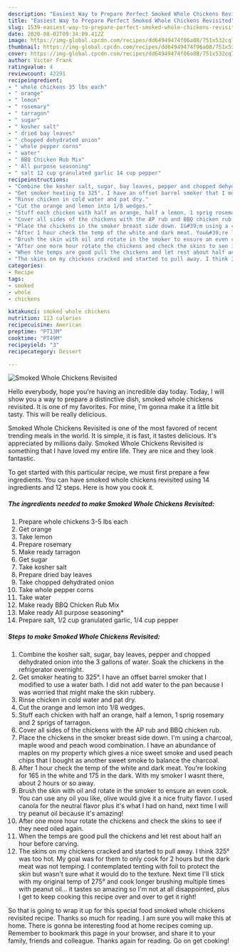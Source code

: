 ```yaml
---
description: "Easiest Way to Prepare Perfect Smoked Whole Chickens Revisited"
title: "Easiest Way to Prepare Perfect Smoked Whole Chickens Revisited"
slug: 1539-easiest-way-to-prepare-perfect-smoked-whole-chickens-revisited
date: 2020-08-02T09:34:09.412Z
image: https://img-global.cpcdn.com/recipes/dd64949474f06a08/751x532cq70/smoked-whole-chickens-revisited-recipe-main-photo.jpg
thumbnail: https://img-global.cpcdn.com/recipes/dd64949474f06a08/751x532cq70/smoked-whole-chickens-revisited-recipe-main-photo.jpg
cover: https://img-global.cpcdn.com/recipes/dd64949474f06a08/751x532cq70/smoked-whole-chickens-revisited-recipe-main-photo.jpg
author: Victor Frank
ratingvalue: 4
reviewcount: 42291
recipeingredient:
- " whole chickens 35 lbs each"
- " orange"
- " lemon"
- " rosemary"
- " tarragon"
- " sugar"
- " kosher salt"
- " dried bay leaves"
- " chopped dehydrated onion"
- " whole pepper corns"
- " water"
- " BBQ Chicken Rub Mix"
- " All purpose seasoning"
- " salt 12 cup granulated garlic 14 cup pepper"
recipeinstructions:
- "Combine the kosher salt, sugar, bay leaves, pepper and chopped dehydrated onion into the 3 gallons of water. Soak the chickens in the refrigerator overnight."
- "Get smoker heating to 325°. I have an offset barrel smoker that I modified to use a water bath. I did not add water to the pan because I was worried that might make the skin rubbery."
- "Rinse chicken in cold water and pat dry."
- "Cut the orange and lemon into 1/8 wedges."
- "Stuff each chicken with half an orange, half a lemon, 1 sprig rosemary and 2 sprigs of tarragon."
- "Cover all sides of the chickens with the AP rub and BBQ chicken rub."
- "Place the chickens in the smoker breast side down. I&#39;m using a charcoal, maple wood and peach wood combination. I have an abundance of maples on my property which gives a nice sweet smoke and used peach chips that I bought as another sweet smoke to balance the charcoal."
- "After 1 hour check the temp of the white and dark meat. You&#39;re looking for 165 in the white and 175 in the dark. With my smoker I wasnt there, about 2 hours or so away."
- "Brush the skin with oil and rotate in the smoker to ensure an even cook. You can use any oil you like, olive would give it a nice fruity flavor. I used canola for the neutral flavor plus it&#39;s what I had on hand, next time I will try peanut oil because it&#39;s amazing!"
- "After one more hour rotate the chickens and check the skins to see if they need oiled again."
- "When the temps are good pull the chickens and let rest about half an hour before carving."
- "The skins on my chickens cracked and started to pull away. I think 325° was too hot. My goal was for them to only cook for 2 hours but the dark meat was not temping. I contemplated tenting with foil to protect the skin but wasn&#39;t sure what it would do to the texture. Next time I&#39;ll stick with my original temp of 275° and cook longer brushing multiple times with peanut oil... it tastes so amazing so I&#39;m not at all disappointed, plus I get to keep cooking this recipe over and over to get it right!"
categories:
- Recipe
tags:
- smoked
- whole
- chickens

katakunci: smoked whole chickens 
nutrition: 113 calories
recipecuisine: American
preptime: "PT13M"
cooktime: "PT49M"
recipeyield: "3"
recipecategory: Dessert

---
```



![Smoked Whole Chickens Revisited](https://img-global.cpcdn.com/recipes/dd64949474f06a08/751x532cq70/smoked-whole-chickens-revisited-recipe-main-photo.jpg)

Hello everybody, hope you're having an incredible day today. Today, I will show you a way to prepare a distinctive dish, smoked whole chickens revisited. It is one of my favorites. For mine, I'm gonna make it a little bit tasty. This will be really delicious.

Smoked Whole Chickens Revisited is one of the most favored of recent trending meals in the world. It is simple, it is fast, it tastes delicious. It's appreciated by millions daily. Smoked Whole Chickens Revisited is something that I have loved my entire life. They are nice and they look fantastic.




To get started with this particular recipe, we must first prepare a few ingredients. You can have smoked whole chickens revisited using 14 ingredients and 12 steps. Here is how you cook it.

<!--inarticleads1-->

##### The ingredients needed to make Smoked Whole Chickens Revisited:

1. Prepare  whole chickens 3-5 lbs each
1. Get  orange
1. Take  lemon
1. Prepare  rosemary
1. Make ready  tarragon
1. Get  sugar
1. Take  kosher salt
1. Prepare  dried bay leaves
1. Take  chopped dehydrated onion
1. Take  whole pepper corns
1. Take  water
1. Make ready  BBQ Chicken Rub Mix
1. Make ready  All purpose seasoning*
1. Prepare  salt, 1/2 cup granulated garlic, 1/4 cup pepper




<!--inarticleads2-->

##### Steps to make Smoked Whole Chickens Revisited:

1. Combine the kosher salt, sugar, bay leaves, pepper and chopped dehydrated onion into the 3 gallons of water. Soak the chickens in the refrigerator overnight.
1. Get smoker heating to 325°. I have an offset barrel smoker that I modified to use a water bath. I did not add water to the pan because I was worried that might make the skin rubbery.
1. Rinse chicken in cold water and pat dry.
1. Cut the orange and lemon into 1/8 wedges.
1. Stuff each chicken with half an orange, half a lemon, 1 sprig rosemary and 2 sprigs of tarragon.
1. Cover all sides of the chickens with the AP rub and BBQ chicken rub.
1. Place the chickens in the smoker breast side down. I&#39;m using a charcoal, maple wood and peach wood combination. I have an abundance of maples on my property which gives a nice sweet smoke and used peach chips that I bought as another sweet smoke to balance the charcoal.
1. After 1 hour check the temp of the white and dark meat. You&#39;re looking for 165 in the white and 175 in the dark. With my smoker I wasnt there, about 2 hours or so away.
1. Brush the skin with oil and rotate in the smoker to ensure an even cook. You can use any oil you like, olive would give it a nice fruity flavor. I used canola for the neutral flavor plus it&#39;s what I had on hand, next time I will try peanut oil because it&#39;s amazing!
1. After one more hour rotate the chickens and check the skins to see if they need oiled again.
1. When the temps are good pull the chickens and let rest about half an hour before carving.
1. The skins on my chickens cracked and started to pull away. I think 325° was too hot. My goal was for them to only cook for 2 hours but the dark meat was not temping. I contemplated tenting with foil to protect the skin but wasn&#39;t sure what it would do to the texture. Next time I&#39;ll stick with my original temp of 275° and cook longer brushing multiple times with peanut oil... it tastes so amazing so I&#39;m not at all disappointed, plus I get to keep cooking this recipe over and over to get it right!




So that is going to wrap it up for this special food smoked whole chickens revisited recipe. Thanks so much for reading. I am sure you will make this at home. There is gonna be interesting food at home recipes coming up. Remember to bookmark this page in your browser, and share it to your family, friends and colleague. Thanks again for reading. Go on get cooking!
